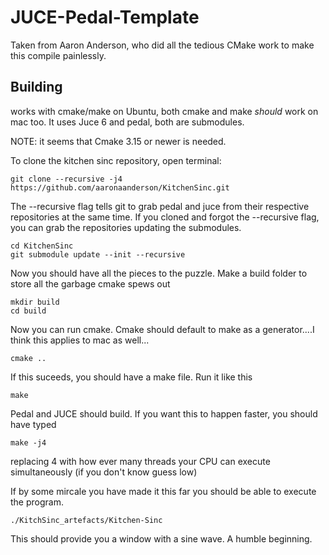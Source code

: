 # JUCE-Pedal-Template

Taken from Aaron Anderson, who did all the tedious CMake work to make this compile painlessly.

## Building

works with cmake/make on Ubuntu, both cmake and make *should* work on mac too. It uses Juce 6 and pedal, both are submodules.

NOTE: it seems that Cmake 3.15 or newer is needed.

To clone the kitchen sinc repository, open terminal:

```terminal
git clone --recursive -j4 https://github.com/aaronaanderson/KitchenSinc.git
```

The --recursive flag tells git to grab pedal and juce from their respective repositories at the same time. If you cloned and forgot the --recursive flag, you can grab the repositories updating the submodules. 

```terminal
cd KitchenSinc
git submodule update --init --recursive
```

Now you should have all the pieces to the puzzle. Make a build folder to store all the garbage cmake spews out 

```terminal
mkdir build
cd build
```

Now you can run cmake. Cmake should default to make as a generator....I think this applies to mac as well...

```terminal
cmake ..
```

If this suceeds, you should have a make file. Run it like this

```terminal
make
```

Pedal and JUCE should build. If you want this to happen faster, you should have typed

```terminal
make -j4
```

replacing 4 with how ever many threads your CPU can execute simultaneously (if you don't know guess low)

If by some mircale you have made it this far you should be able to execute the program.

```terminal
./KitchSinc_artefacts/Kitchen-Sinc
```

This should provide you a window with a sine wave. A humble beginning.
